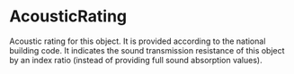 AcousticRating
==============

Acoustic rating for this object.
It is provided according to the national building code. It indicates the sound transmission resistance of this object by an index ratio (instead of providing full sound absorption values).

